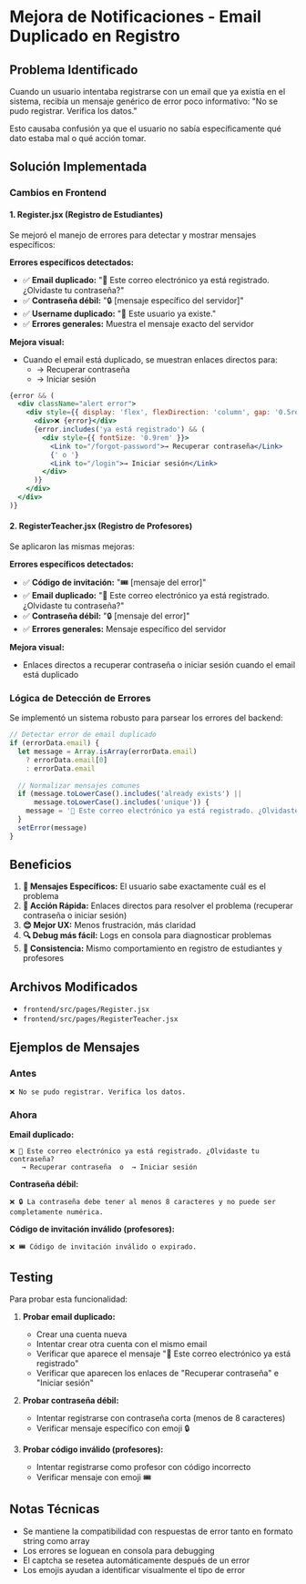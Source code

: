 # Mejora de Notificaciones - Email Duplicado en Registro

## Problema Identificado
Cuando un usuario intentaba registrarse con un email que ya existía en el sistema, recibía un mensaje genérico de error poco informativo: "No se pudo registrar. Verifica los datos."

Esto causaba confusión ya que el usuario no sabía específicamente qué dato estaba mal o qué acción tomar.

## Solución Implementada

### Cambios en Frontend

#### 1. **Register.jsx (Registro de Estudiantes)**
Se mejoró el manejo de errores para detectar y mostrar mensajes específicos:

**Errores específicos detectados:**
- ✅ **Email duplicado:** "📧 Este correo electrónico ya está registrado. ¿Olvidaste tu contraseña?"
- ✅ **Contraseña débil:** "🔒 [mensaje específico del servidor]"
- ✅ **Username duplicado:** "👤 Este usuario ya existe."
- ✅ **Errores generales:** Muestra el mensaje exacto del servidor

**Mejora visual:**
- Cuando el email está duplicado, se muestran enlaces directos para:
  - → Recuperar contraseña
  - → Iniciar sesión

```jsx
{error && (
  <div className="alert error">
    <div style={{ display: 'flex', flexDirection: 'column', gap: '0.5rem' }}>
      <div>❌ {error}</div>
      {error.includes('ya está registrado') && (
        <div style={{ fontSize: '0.9rem' }}>
          <Link to="/forgot-password">→ Recuperar contraseña</Link>
          {' o '}
          <Link to="/login">→ Iniciar sesión</Link>
        </div>
      )}
    </div>
  </div>
)}
```

#### 2. **RegisterTeacher.jsx (Registro de Profesores)**
Se aplicaron las mismas mejoras:

**Errores específicos detectados:**
- ✅ **Código de invitación:** "🎟️ [mensaje del error]"
- ✅ **Email duplicado:** "📧 Este correo electrónico ya está registrado. ¿Olvidaste tu contraseña?"
- ✅ **Contraseña débil:** "🔒 [mensaje del error]"
- ✅ **Errores generales:** Mensaje específico del servidor

**Mejora visual:**
- Enlaces directos a recuperar contraseña o iniciar sesión cuando el email está duplicado

### Lógica de Detección de Errores

Se implementó un sistema robusto para parsear los errores del backend:

```jsx
// Detectar error de email duplicado
if (errorData.email) {
  let message = Array.isArray(errorData.email) 
    ? errorData.email[0] 
    : errorData.email
    
  // Normalizar mensajes comunes
  if (message.toLowerCase().includes('already exists') || 
      message.toLowerCase().includes('unique')) {
    message = '📧 Este correo electrónico ya está registrado. ¿Olvidaste tu contraseña?'
  }
  setError(message)
}
```

## Beneficios

1. **🎯 Mensajes Específicos:** El usuario sabe exactamente cuál es el problema
2. **🚀 Acción Rápida:** Enlaces directos para resolver el problema (recuperar contraseña o iniciar sesión)
3. **😊 Mejor UX:** Menos frustración, más claridad
4. **🔍 Debug más fácil:** Logs en consola para diagnosticar problemas
5. **📱 Consistencia:** Mismo comportamiento en registro de estudiantes y profesores

## Archivos Modificados

- `frontend/src/pages/Register.jsx`
- `frontend/src/pages/RegisterTeacher.jsx`

## Ejemplos de Mensajes

### Antes
```
❌ No se pudo registrar. Verifica los datos.
```

### Ahora

**Email duplicado:**
```
❌ 📧 Este correo electrónico ya está registrado. ¿Olvidaste tu contraseña?
   → Recuperar contraseña  o  → Iniciar sesión
```

**Contraseña débil:**
```
❌ 🔒 La contraseña debe tener al menos 8 caracteres y no puede ser completamente numérica.
```

**Código de invitación inválido (profesores):**
```
❌ 🎟️ Código de invitación inválido o expirado.
```

## Testing

Para probar esta funcionalidad:

1. **Probar email duplicado:**
   - Crear una cuenta nueva
   - Intentar crear otra cuenta con el mismo email
   - Verificar que aparece el mensaje "📧 Este correo electrónico ya está registrado"
   - Verificar que aparecen los enlaces de "Recuperar contraseña" e "Iniciar sesión"

2. **Probar contraseña débil:**
   - Intentar registrarse con contraseña corta (menos de 8 caracteres)
   - Verificar mensaje específico con emoji 🔒

3. **Probar código inválido (profesores):**
   - Intentar registrarse como profesor con código incorrecto
   - Verificar mensaje con emoji 🎟️

## Notas Técnicas

- Se mantiene la compatibilidad con respuestas de error tanto en formato string como array
- Los errores se loguean en consola para debugging
- El captcha se resetea automáticamente después de un error
- Los emojis ayudan a identificar visualmente el tipo de error
